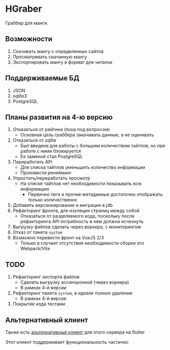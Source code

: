 # HGraber

Граббер для манги.

## Возможности

1. Скачивать мангу с определенных сайтов
2. Просматривать скачанную мангу
3. Экспортировать мангу в формат для читалок

## Поддерживаемые БД

1. JSON
2. sqlite3
3. PostgreSQL

## Планы развития на 4-ю версию

1. Отказаться от рейтина (пока под вопросом)
   - Основная цель граббера закачивать данные, а не оценивать
2. Отказаться от sqlite
   - Был введена для работы с большим количеством тайтлов, но при работе с ними блокируется
   - Ее заменой стал PostgreSQL
3. Переработать API
   - Для списка тайтлов уменьшить количество информации
   - Произвести ренейминг
4. Упростить/переработать просмотр
   - На списке тайтлов нет необходимости показывать всю информацию
     - Первично теги и прочие метаданные достаточно отображать только количественно
5. Добавить версионирование и миграции в jdb
6. Рефакторинг фронта, для изоляции страниц между собой
   - Отказаться от разделяемого кода, поскольку после рефакторинга API потребность в нем должна исчезнуть
7. Выгрузку файлов сделать через воркера, с мониторингом
8. Отказ от пакета `system`
9. Возможно перевести фронт на VueJS 2/3
   - Только в случает отсутствия необходимости сборки его Webpack/Vite

## TODO

1. Рефакторинг экспорта файлов
   - Сделать выгрузку ассинхронной (через воркера)
   - В рамках 4-й версии
2. Рефакторинг пакета `system`, в идеале полное удаление
   - В рамках 4-й версии
3. Покрытие кода тестами

## Альтернативный клиент

Также есть [альтернативный клиент](https://gitlab.com/gbh007/hgraber_ui) для этого сервера на flutter

Этот клиент поддерживает функциональность частично
